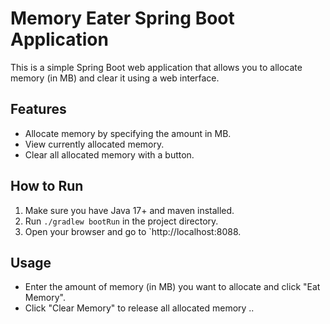# Memory Eater Spring Boot Application

This is a simple Spring Boot web application that allows you to allocate memory (in MB) and clear it using a web interface.

## Features

- Allocate memory by specifying the amount in MB.
- View currently allocated memory.
- Clear all allocated memory with a button.

## How to Run

1. Make sure you have Java 17+ and maven installed.
2. Run `./gradlew bootRun` in the project directory.
3. Open your browser and go to `http://localhost:8088.

## Usage

- Enter the amount of memory (in MB) you want to allocate and click "Eat Memory".
- Click "Clear Memory" to release all allocated memory ..